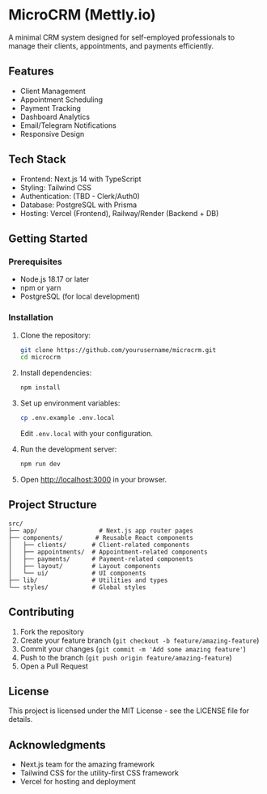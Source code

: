 # MicroCRM (Mettly.io)

A minimal CRM system designed for self-employed professionals to manage their clients, appointments, and payments efficiently.

## Features

- Client Management
- Appointment Scheduling
- Payment Tracking
- Dashboard Analytics
- Email/Telegram Notifications
- Responsive Design

## Tech Stack

- Frontend: Next.js 14 with TypeScript
- Styling: Tailwind CSS
- Authentication: (TBD - Clerk/Auth0)
- Database: PostgreSQL with Prisma
- Hosting: Vercel (Frontend), Railway/Render (Backend + DB)

## Getting Started

### Prerequisites

- Node.js 18.17 or later
- npm or yarn
- PostgreSQL (for local development)

### Installation

1. Clone the repository:

   ```bash
   git clone https://github.com/yourusername/microcrm.git
   cd microcrm
   ```

2. Install dependencies:

   ```bash
   npm install
   ```

3. Set up environment variables:

   ```bash
   cp .env.example .env.local
   ```

   Edit `.env.local` with your configuration.

4. Run the development server:

   ```bash
   npm run dev
   ```

5. Open [http://localhost:3000](http://localhost:3000) in your browser.

## Project Structure

```
src/
├── app/                 # Next.js app router pages
├── components/         # Reusable React components
│   ├── clients/       # Client-related components
│   ├── appointments/  # Appointment-related components
│   ├── payments/      # Payment-related components
│   ├── layout/        # Layout components
│   └── ui/            # UI components
├── lib/               # Utilities and types
└── styles/            # Global styles

```

## Contributing

1. Fork the repository
2. Create your feature branch (`git checkout -b feature/amazing-feature`)
3. Commit your changes (`git commit -m 'Add some amazing feature'`)
4. Push to the branch (`git push origin feature/amazing-feature`)
5. Open a Pull Request

## License

This project is licensed under the MIT License - see the LICENSE file for details.

## Acknowledgments

- Next.js team for the amazing framework
- Tailwind CSS for the utility-first CSS framework
- Vercel for hosting and deployment
